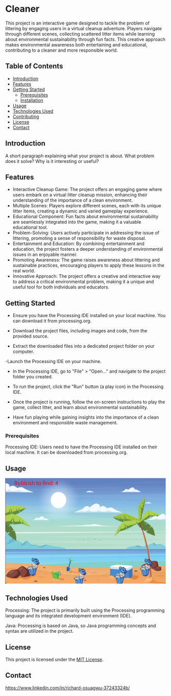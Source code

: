 # Cleaner

This project is an interactive game designed to tackle the problem of littering by engaging users in a virtual cleanup adventure. Players navigate through different scenes, collecting scattered litter items while learning about environmental sustainability through fun facts. This creative approach makes environmental awareness both entertaining and educational, contributing to a cleaner and more responsible world.

## Table of Contents
- [Introduction](#introduction)
- [Features](#features)
- [Getting Started](#getting-started)
  - [Prerequisites](#prerequisites)
  - [Installation](#installation)
- [Usage](#usage)
- [Technologies Used](#technologies-used)
- [Contributing](#contributing)
- [License](#license)
- [Contact](#contact)

## Introduction
A short paragraph explaining what your project is about. What problem does it solve? Why is it interesting or useful?

## Features
- Interactive Cleanup Game: The project offers an engaging game where users embark on a virtual litter cleanup mission, enhancing their understanding of the importance of a clean environment.
- Multiple Scenes: Players explore different scenes, each with its unique litter items, creating a dynamic and varied gameplay experience.
- Educational Component: Fun facts about environmental sustainability are seamlessly integrated into the game, making it a valuable educational tool.
- Problem-Solving: Users actively participate in addressing the issue of littering, promoting a sense of responsibility for waste disposal.
- Entertainment and Education: By combining entertainment and education, the project fosters a deeper understanding of environmental issues in an enjoyable manner.
- Promoting Awareness: The game raises awareness about littering and sustainable practices, encouraging players to apply these lessons in the real world.
- Innovative Approach: The project offers a creative and interactive way to address a critical environmental problem, making it a unique and useful tool for both individuals and educators.

## Getting Started
- Ensure you have the Processing IDE installed on your local machine. You can download it from processing.org.

- Download the project files, including images and code, from the provided source.

- Extract the downloaded files into a dedicated project folder on your computer.

-Launch the Processing IDE on your machine.

- In the Processing IDE, go to "File" > "Open..." and navigate to the project folder you created.

- To run the project, click the "Run" button (a play icon) in the Processing IDE.

- Once the project is running, follow the on-screen instructions to play the game, collect litter, and learn about environmental sustainability.

- Have fun playing while gaining insights into the importance of a clean environment and responsible waste management.

### Prerequisites
Processing IDE: Users need to have the Processing IDE installed on their local machine. It can be downloaded from processing.org.

## Usage
![image](Usage.png)

## Technologies Used
Processing: The project is primarily built using the Processing programming language and its integrated development environment (IDE).

Java: Processing is based on Java, so Java programming concepts and syntax are utilized in the project.

## License
This project is licensed under the [MIT License](LICENSE).

## Contact
https://www.linkedin.com/in/richard-osuagwu-37243324b/
